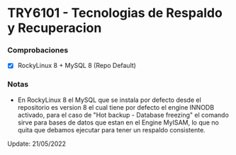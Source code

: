 # TRY6101 - Tecnologias de Respaldo y Recuperacion

### Comprobaciones
- [x] RockyLinux 8 + MySQL 8 (Repo Default)

### Notas
- En RockyLinux 8 el MySQL que se instala por defecto desde el repositorio es version 8 el cual tiene por defecto el engine INNODB activado, para el caso de "Hot backup - Database freezing" el comando sirve para bases de datos que estan en el Engine MyISAM, lo que no quita que debamos ejecutar para tener un respaldo consistente.

Update: 21/05/2022
